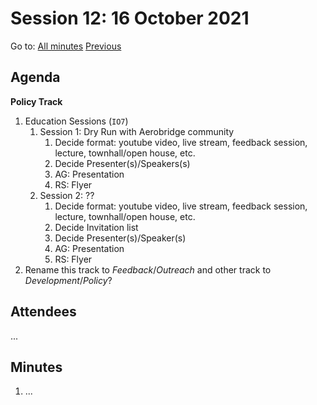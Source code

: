 # Session 12: 16 October 2021

Go to: [All minutes](../index.md) [Previous](./mom-1210.md)

## Agenda

**Policy Track**

1. Education Sessions (`IO7`)
   1. Session 1: Dry Run with Aerobridge community
      1. Decide format: youtube video, live stream, feedback session, lecture, townhall/open house, etc.
      1. Decide Presenter(s)/Speakers(s)
      1. AG: Presentation
      1. RS: Flyer
   1. Session 2: ??
      1. Decide format: youtube video, live stream, feedback session, lecture, townhall/open house, etc.
      1. Decide Invitation list
      1. Decide Presenter(s)/Speaker(s)
      1. AG: Presentation
      1. RS: Flyer
1. Rename this track to *Feedback*/*Outreach* and other track to *Development*/*Policy*?

## Attendees

...

## Minutes

1. ...
